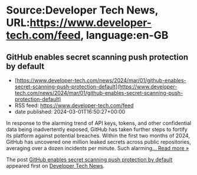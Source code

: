 # Source:Developer Tech News, URL:https://www.developer-tech.com/feed, language:en-GB

## GitHub enables secret scanning push protection by default
 - [https://www.developer-tech.com/news/2024/mar/01/github-enables-secret-scanning-push-protection-default](https://www.developer-tech.com/news/2024/mar/01/github-enables-secret-scanning-push-protection-default)
 - RSS feed: https://www.developer-tech.com/feed
 - date published: 2024-03-01T16:50:27+00:00

<p>In response to the alarming trend of API keys, tokens, and other confidential data being inadvertently exposed, GitHub has taken further steps to fortify its platform against potential breaches. Within the first two months of 2024, GitHub has uncovered one million leaked secrets across public repositories, averaging over a dozen incidents per minute. Such alarming<a class="excerpt-read-more" href="https://www.developer-tech.com/news/2024/mar/01/github-enables-secret-scanning-push-protection-default/" title="ReadGitHub enables secret scanning push protection by default">... Read more &#187;</a></p>
<p>The post <a href="https://www.developer-tech.com/news/2024/mar/01/github-enables-secret-scanning-push-protection-default/">GitHub enables secret scanning push protection by default</a> appeared first on <a href="https://www.developer-tech.com">Developer Tech News</a>.</p>


